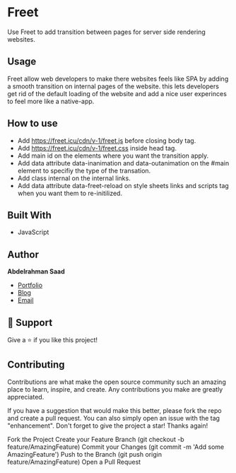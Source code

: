 # Freet
Use Freet to add transition between pages for server side rendering websites. 

## Usage

Freet allow web developers to make there websites feels like SPA by adding a smooth transition on internal pages of the website. this lets developers get rid of the default loading of the website and add a nice user experinces to feel more like a native-app.

## How to use
- Add <span>https://freet.icu/cdn/v-1/freet.js</span> before closing body tag.
- Add <span>https://freet.icu/cdn/v-1/freet.css</span> inside head tag.
- Add <span>main</span> id on the elements where you want the transition apply.
- Add data attribute <span>data-inanimation</span> and <span>data-outanimation</span> on the #main element to specifiy the type of the transation.
- Add class <span>internal</span> on the internal links.
- Add data attribute <span>data-freet-reload</span> on style sheets links and scripts tag when you want them to re-initilized.


## Built With

- JavaScript


## Author

**Abdelrahman Saad**

- [Portfolio](http://amsaad.co/)
- [Blog](http://abdelrahman-saad.cc/)
- [Email](mailto:abdelrhmanm525@gmail.com?subject=Hi "Hi!")


## 🤝 Support

Give a ⭐️ if you like this project!



## Contributing
Contributions are what make the open source community such an amazing place to learn, inspire, and create. Any contributions you make are greatly appreciated.

If you have a suggestion that would make this better, please fork the repo and create a pull request. You can also simply open an issue with the tag "enhancement". Don't forget to give the project a star! Thanks again!

Fork the Project
Create your Feature Branch (git checkout -b feature/AmazingFeature)
Commit your Changes (git commit -m 'Add some AmazingFeature')
Push to the Branch (git push origin feature/AmazingFeature)
Open a Pull Request
